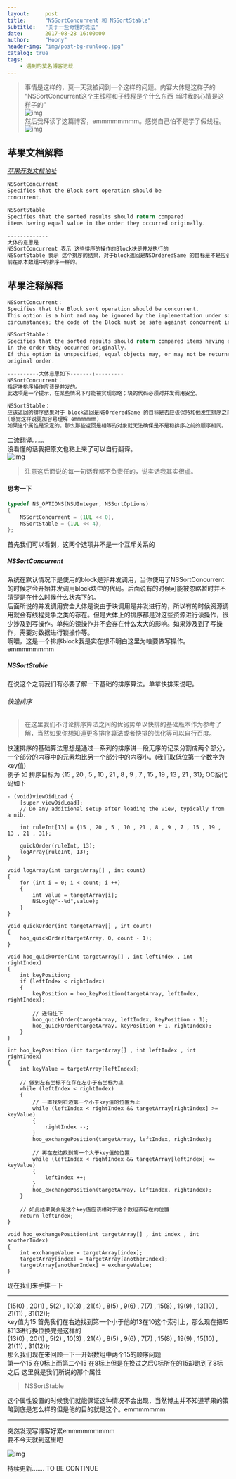 ```yaml
---
layout:     post
title:      "NSSortConcurrent 和 NSSortStable"
subtitle:   "关于一些奇怪的说法"
date:       2017-08-28 16:00:00
author:     "Hoony"
header-img: "img/post-bg-runloop.jpg"
catalog: true
tags:
    - 遇到的莫名博客记载
---
```


>事情是这样的，莫一天我被问到一个这样的问题。内容大体是这样子的
> <br>“NSSortConcurrent这个主线程和子线程是个什么东西 当时我的心情是这样子的”<br>
> ![img](/img/blackman.png)
> <br>然后我拜读了这篇博客，emmmmmmmm。感觉自己怕不是学了假线程。<br>
> ![img](/img/jgzSmile.jpeg)

## 苹果文档解释
[*苹果开发文档地址*](apple-reference-documentation://hcybcG8IhW)

``` c
NSSortConcurrent
Specifies that the Block sort operation should be
concurrent.

NSSortStable
Specifies that the sorted results should return compared
items having equal value in the order they occurred originally.

-------------
大体的意思是
NSSortConcurrent 表示 这些排序的操作的Block块是并发执行的
NSSortStable 表示 这个排序的结果，对于block返回是NSOrderedSame 的目标是不是应该保持和他排序
前在原本数组中的排序一样的。

```

## 苹果注释解释

``` c
NSSortConcurrent：
Specifies that the Block sort operation should be concurrent.
This option is a hint and may be ignored by the implementation under some
circumstances; the code of the Block must be safe against concurrent invocation.

NSSortStable：
Specifies that the sorted results should return compared items having equal value
in the order they occurred originally.
If this option is unspecified, equal objects may, or may not be returned in their 
original order.

----------大体意思如下-------↓---------
NSSortConcurrent：
指定块排序操作应该是并发的。
此选项是一个提示，在某些情况下可能被实现忽略；块的代码必须对并发调用安全。

NSSortStable：
应该返回的排序结果对于 block返回是NSOrderedSame 的目标是否应该保持和他发生排序之前一样的。
(感觉这样说更加容易理解 emmmmmmm)
如果这个属性是没定的，那么那些返回是相等的对象就无法确保是不是和排序之前的顺序相同。
```

二流翻译。。。。
<br>没看懂的话我把原文也粘上来了可以自行翻译。<br>
![img](/img/jgzSmile.jpeg)

> 注意这后面说的每一句话我都不负责任的，说实话我其实很虚。

#### 思考一下

``` c
typedef NS_OPTIONS(NSUInteger, NSSortOptions) 
{
    NSSortConcurrent = (1UL << 0),
    NSSortStable = (1UL << 4),
};
```

首先我们可以看到，这两个选项并不是一个互斥关系的

##### NSSortConcurrent
系统在默认情况下是使用的block是非并发调用，当你使用了NSSortConcurrent的时候才会开始并发调用block块中的代码。后面说有的时候可能被忽略暂时并不清楚是在什么时候什么状态下的。<br>
后面所说的并发调用安全大体是说由于块调用是并发进行的，所以有的时候资源调用就会有线程竞争之类的存在。但是大体上的排序都是对这些资源进行读操作，很少涉及到写操作。单纯的读操作并不会存在什么太大的影响。如果涉及到了写操作，需要对数据进行锁操作等。<br>
啊喂，这是一个排序block我是实在想不明白这里为啥要做写操作。emmmmmmmm

##### NSSortStable
在说这个之前我们有必要了解一下基础的排序算法。单拿快排来说吧。

###### 快速排序
> 在这里我们不讨论排序算法之间的优劣势单以快排的基础版本作为参考了解，当然如果你想知道更多排序算法或者快排的优化等可以自行百度。

快速排序的基础算法思想是通过一系列的排序讲一段无序的记录分割成两个部分，一个部分的内容中的元素均比另一个部分中的内容小。(我们取低位第一个数字为key值)<br>
例子 如 排序目标为 {15 , 20 , 5 , 10 , 21 , 8 , 9 , 7 , 15 , 19 , 13 , 21 , 31};
OC版代码如下

``` oc
- (void)viewDidLoad {
    [super viewDidLoad];
    // Do any additional setup after loading the view, typically from a nib.
    
    int ruleInt[13] = {15 , 20 , 5 , 10 , 21 , 8 , 9 , 7 , 15 , 19 , 13 , 21 , 31};
    
    quickOrder(ruleInt, 13);
    logArray(ruleInt, 13);
}

void logArray(int targetArray[] , int count)
{
    for (int i = 0; i < count; i ++)
    {
        int value = targetArray[i];
        NSLog(@"--%d",value);
    }
}

void quickOrder(int targetArray[] , int count)
{
    hoo_quickOrder(targetArray, 0, count - 1);
}

void hoo_quickOrder(int targetArray[] , int leftIndex , int rightIndex)
{
    int keyPosition;
    if (leftIndex < rightIndex)
    {
        keyPosition = hoo_keyPosition(targetArray, leftIndex, rightIndex);
        
        // 递归往下
        hoo_quickOrder(targetArray, leftIndex, keyPosition - 1);
        hoo_quickOrder(targetArray, keyPosition + 1, rightIndex);
    }
}

int hoo_keyPosition (int targetArray[] , int leftIndex , int rightIndex)
{
    int keyValue = targetArray[leftIndex];
    
    // 做到左右坐标不在存在左小于右坐标为止
    while (leftIndex < rightIndex)
    {
        // 一直找到右边第一个小于key值的位置为止
        while (leftIndex < rightIndex && targetArray[rightIndex] >= keyValue)
        {
            rightIndex --;
        }
        hoo_exchangePosition(targetArray, leftIndex, rightIndex);
        
        // 再在左边找到第一个大于key值的位置
        while (leftIndex < rightIndex && targetArray[leftIndex] <= keyValue)
        {
            leftIndex ++;
        }
        hoo_exchangePosition(targetArray, leftIndex, rightIndex);
    }
    
    // 如此结果就会是这个key值应该相对于这个数组该存在的位置
    return leftIndex;
}

void hoo_exchangePosition(int targetArray[] , int index , int anotherIndex)
{
    int exchangeValue = targetArray[index];
    targetArray[index] = targetArray[anotherIndex];
    targetArray[anotherIndex] = exchangeValue;
}

```

现在我们来手排一下


---------------------

{15(0) , 20(1) , 5(2) , 10(3) , 21(4) , 8(5) , 9(6) , 7(7) , 15(8) , 19(9) , 13(10) , 21(11) , 31(12)};<br>
key值为15 首先我们在右边找到第一个小于他的13在10这个索引上，那么现在把15和13进行换位换完是这样的<br>
{13(0) , 20(1) , 5(2) , 10(3) , 21(4) , 8(5) , 9(6) , 7(7) , 15(8) , 19(9) , 15(10) , 21(11) , 31(12)};<br>
那么我们现在来回顾一下一开始数组中两个15的顺序问题<br>
第一个15 在0标上而第二个15 在8标上但是在换过之后0标所在的15却跑到了8标之后 这里就是我们所说的那个属性
> NSSortStable

这个属性设置的时候我们就能保证这种情况不会出现，当然博主并不知道苹果的策略到底是怎么样的但是他的目的就是这个。emmmmmmm<br>

---
突然发现写博客好累emmmmmmmmm<br>
要不今天就到这里吧<br>

![img](/img/emm.jpg)

持续更新....... TO BE CONTINUE<br>

